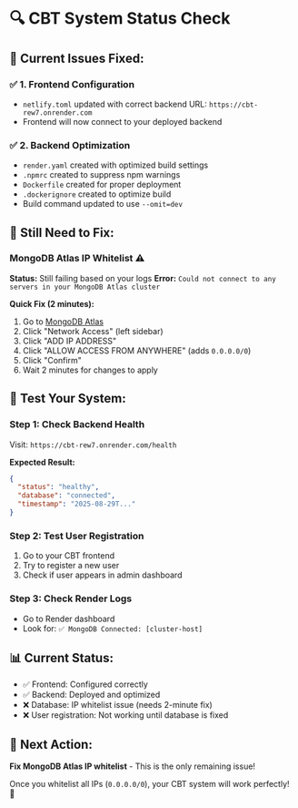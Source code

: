 # 🔍 CBT System Status Check

## 🎯 **Current Issues Fixed:**

### ✅ **1. Frontend Configuration**
- `netlify.toml` updated with correct backend URL: `https://cbt-rew7.onrender.com`
- Frontend will now connect to your deployed backend

### ✅ **2. Backend Optimization**
- `render.yaml` created with optimized build settings
- `.npmrc` created to suppress npm warnings
- `Dockerfile` created for proper deployment
- `.dockerignore` created to optimize build
- Build command updated to use `--omit=dev`

## 🚨 **Still Need to Fix:**

### **MongoDB Atlas IP Whitelist** ⚠️
**Status:** Still failing based on your logs
**Error:** `Could not connect to any servers in your MongoDB Atlas cluster`

**Quick Fix (2 minutes):**
1. Go to [MongoDB Atlas](https://cloud.mongodb.com)
2. Click "Network Access" (left sidebar)
3. Click "ADD IP ADDRESS"
4. Click "ALLOW ACCESS FROM ANYWHERE" (adds `0.0.0.0/0`)
5. Click "Confirm"
6. Wait 2 minutes for changes to apply

## 🧪 **Test Your System:**

### **Step 1: Check Backend Health**
Visit: `https://cbt-rew7.onrender.com/health`

**Expected Result:**
```json
{
  "status": "healthy",
  "database": "connected",
  "timestamp": "2025-08-29T..."
}
```

### **Step 2: Test User Registration**
1. Go to your CBT frontend
2. Try to register a new user
3. Check if user appears in admin dashboard

### **Step 3: Check Render Logs**
- Go to Render dashboard
- Look for: `✅ MongoDB Connected: [cluster-host]`

## 📊 **Current Status:**
- ✅ Frontend: Configured correctly
- ✅ Backend: Deployed and optimized
- ❌ Database: IP whitelist issue (needs 2-minute fix)
- ❌ User registration: Not working until database is fixed

## 🎯 **Next Action:**
**Fix MongoDB Atlas IP whitelist** - This is the only remaining issue!

Once you whitelist all IPs (`0.0.0.0/0`), your CBT system will work perfectly! 🚀 